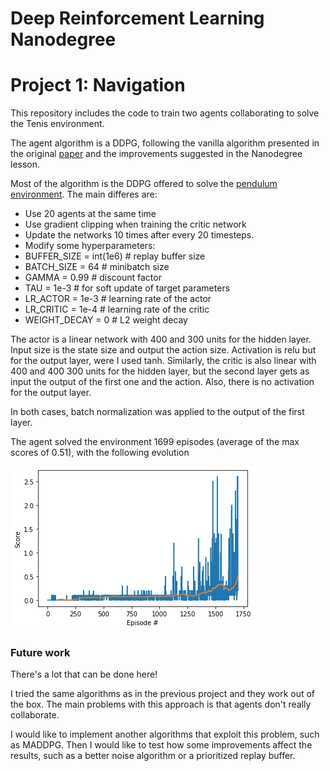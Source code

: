 # Deep Reinforcement Learning Nanodegree
# Project 1: Navigation

This repository includes the code to train two agents collaborating to solve the Tenis environment.

The agent algorithm is a DDPG, following the vanilla algorithm presented in the original [paper](https://arxiv.org/abs/1509.02971) and the improvements suggested in the Nanodegree lesson.

Most of the algorithm is the DDPG offered to solve the [pendulum environment](https://github.com/udacity/deep-reinforcement-learning/tree/master/ddpg-pendulum). The main differes are:
* Use 20 agents at the same time
* Use gradient clipping when training the critic network
* Update the networks 10 times after every 20 timesteps.
* Modify some hyperparameters:
 * BUFFER_SIZE = int(1e6)  # replay buffer size
 * BATCH_SIZE = 64         # minibatch size
 * GAMMA = 0.99            # discount factor
 * TAU = 1e-3              # for soft update of target parameters
 * LR_ACTOR = 1e-3         # learning rate of the actor
 * LR_CRITIC = 1e-4        # learning rate of the critic
 * WEIGHT_DECAY = 0        # L2 weight decay

The actor is a linear network with 400 and 300 units for the hidden layer. Input size is the state size and output the action size. Activation is relu but for the output layer, were I used tanh.
Similarly, the critic is also linear with 400 and 400 300 units for the hidden layer, but the second layer gets as input the output of the first one and the action. Also, there is no activation for the output layer.

In both cases, batch normalization was applied to the output of the first layer.


The agent solved the environment 1699 episodes (average of the max scores of 0.51), with the following evolution

![Agent evolution](scores.png)


### Future work

There's a lot that can be done here!

I tried the same algorithms as in the previous project and they work out of the box. The main problems with this approach is that agents don't really collaborate.

I would like to implement another algorithms that exploit this problem, such as MADDPG. Then I would like to test how some improvements affect the results, such as a better noise algorithm or a prioritized replay buffer.
